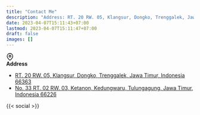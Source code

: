 ```yaml
---
title: "Contact Me"
description: "Address: RT. 20 RW. 05, Klangsur, Dongko, Trenggalek, Jawa Timur, Indonesia 66363 | Email: sugeng.sulistiyawan@gmail.com."
date: 2023-04-07T15:11:43+07:00
lastmod: 2023-04-07T15:11:47+07:00
draft: false
images: []
---
```


<div class="d-flex mb-4">
  <div class="me-4 text-center" style="width: 32px">
    <svg xmlns="http://www.w3.org/2000/svg" width="20" height="20" viewBox="0 0 24 24" fill="none" stroke="currentColor" stroke-width="2" stroke-linecap="round" stroke-linejoin="round" class="feather feather-map-pin"><path d="M21 10c0 7-9 13-9 13s-9-6-9-13a9 9 0 0 1 18 0z"></path><circle cx="12" cy="10" r="3"></circle></svg>
  </div>
  <div class="d-block">
    <strong>Address</strong>
    <ul class="ps-3 mb-0 pb-0">
      <li class="ps-2"><a class="d-block fs-6" href="https://goo.gl/maps/XKaLdRzwDWSW12MC9" target="_blank"
      rel="noopener">RT. 20 RW. 05, Klangsur, Dongko, Trenggalek, Jawa Timur, Indonesia 66363</a></li>
      <li class="ps-2"><a class="d-block fs-6" href="https://goo.gl/maps/xkL4aZAvWK1yht3H6" target="_blank"
      rel="noopener">No. 33 RT. 02 RW. 03, Ketanon, Kedungwaru, Tulungagung, Jawa Timur, Indonesia 66226</a></li>
    </ul>
  </div>
</div>

{{< social >}}
